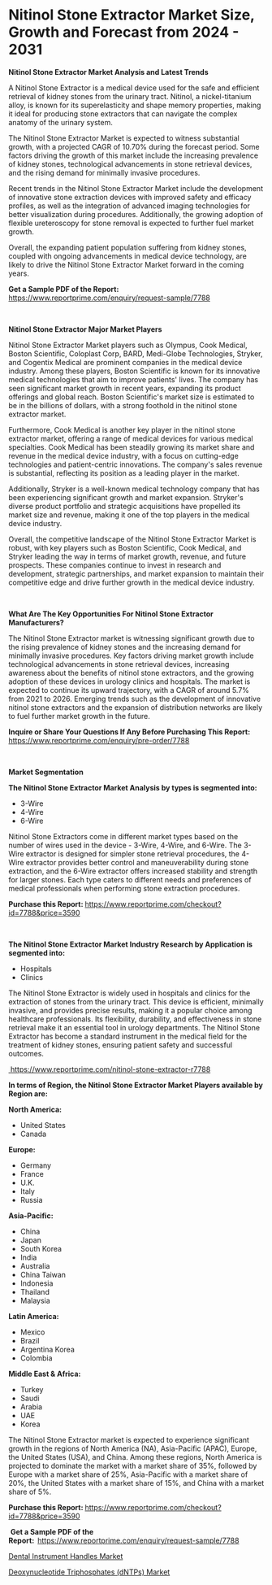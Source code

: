 <p><h1>Nitinol Stone Extractor Market Size, Growth and Forecast from 2024 - 2031</h1></p><p><strong>Nitinol Stone Extractor Market Analysis and Latest Trends</strong></p>
<p><p>A Nitinol Stone Extractor is a medical device used for the safe and efficient retrieval of kidney stones from the urinary tract. Nitinol, a nickel-titanium alloy, is known for its superelasticity and shape memory properties, making it ideal for producing stone extractors that can navigate the complex anatomy of the urinary system.</p><p>The Nitinol Stone Extractor Market is expected to witness substantial growth, with a projected CAGR of 10.70% during the forecast period. Some factors driving the growth of this market include the increasing prevalence of kidney stones, technological advancements in stone retrieval devices, and the rising demand for minimally invasive procedures.</p><p>Recent trends in the Nitinol Stone Extractor Market include the development of innovative stone extraction devices with improved safety and efficacy profiles, as well as the integration of advanced imaging technologies for better visualization during procedures. Additionally, the growing adoption of flexible ureteroscopy for stone removal is expected to further fuel market growth.</p><p>Overall, the expanding patient population suffering from kidney stones, coupled with ongoing advancements in medical device technology, are likely to drive the Nitinol Stone Extractor Market forward in the coming years.</p></p>
<p><strong>Get a Sample PDF of the Report:&nbsp;</strong> <a href="https://www.reportprime.com/enquiry/request-sample/7788">https://www.reportprime.com/enquiry/request-sample/7788</a></p>
<p>&nbsp;</p>
<p><strong>Nitinol Stone Extractor Major Market Players</strong></p>
<p><p>Nitinol Stone Extractor Market players such as Olympus, Cook Medical, Boston Scientific, Coloplast Corp, BARD, Medi-Globe Technologies, Stryker, and Cogentix Medical are prominent companies in the medical device industry. Among these players, Boston Scientific is known for its innovative medical technologies that aim to improve patients' lives. The company has seen significant market growth in recent years, expanding its product offerings and global reach. Boston Scientific's market size is estimated to be in the billions of dollars, with a strong foothold in the nitinol stone extractor market.</p><p>Furthermore, Cook Medical is another key player in the nitinol stone extractor market, offering a range of medical devices for various medical specialties. Cook Medical has been steadily growing its market share and revenue in the medical device industry, with a focus on cutting-edge technologies and patient-centric innovations. The company's sales revenue is substantial, reflecting its position as a leading player in the market.</p><p>Additionally, Stryker is a well-known medical technology company that has been experiencing significant growth and market expansion. Stryker's diverse product portfolio and strategic acquisitions have propelled its market size and revenue, making it one of the top players in the medical device industry.</p><p>Overall, the competitive landscape of the Nitinol Stone Extractor Market is robust, with key players such as Boston Scientific, Cook Medical, and Stryker leading the way in terms of market growth, revenue, and future prospects. These companies continue to invest in research and development, strategic partnerships, and market expansion to maintain their competitive edge and drive further growth in the medical device industry.</p></p>
<p>&nbsp;</p>
<p><strong>What Are The Key Opportunities For Nitinol Stone Extractor Manufacturers?</strong></p>
<p><p>The Nitinol Stone Extractor market is witnessing significant growth due to the rising prevalence of kidney stones and the increasing demand for minimally invasive procedures. Key factors driving market growth include technological advancements in stone retrieval devices, increasing awareness about the benefits of nitinol stone extractors, and the growing adoption of these devices in urology clinics and hospitals. The market is expected to continue its upward trajectory, with a CAGR of around 5.7% from 2021 to 2026. Emerging trends such as the development of innovative nitinol stone extractors and the expansion of distribution networks are likely to fuel further market growth in the future.</p></p>
<p><strong>Inquire or Share Your Questions If Any Before Purchasing This Report:</strong> <a href="https://www.reportprime.com/enquiry/pre-order/7788">https://www.reportprime.com/enquiry/pre-order/7788</a></p>
<p>&nbsp;</p>
<p><strong>Market Segmentation</strong></p>
<p><strong>The Nitinol Stone Extractor Market Analysis by types is segmented into:</strong></p>
<p><ul><li>3-Wire</li><li>4-Wire</li><li>6-Wire</li></ul></p>
<p><p>Nitinol Stone Extractors come in different market types based on the number of wires used in the device - 3-Wire, 4-Wire, and 6-Wire. The 3-Wire extractor is designed for simpler stone retrieval procedures, the 4-Wire extractor provides better control and maneuverability during stone extraction, and the 6-Wire extractor offers increased stability and strength for larger stones. Each type caters to different needs and preferences of medical professionals when performing stone extraction procedures.</p></p>
<p><strong>Purchase this Report:&nbsp;</strong><a href="https://www.reportprime.com/checkout?id=7788&price=3590">https://www.reportprime.com/checkout?id=7788&price=3590</a></p>
<p>&nbsp;</p>
<p><strong>The Nitinol Stone Extractor Market Industry Research by Application is segmented into:</strong></p>
<p><ul><li>Hospitals</li><li>Clinics</li></ul></p>
<p><p>The Nitinol Stone Extractor is widely used in hospitals and clinics for the extraction of stones from the urinary tract. This device is efficient, minimally invasive, and provides precise results, making it a popular choice among healthcare professionals. Its flexibility, durability, and effectiveness in stone retrieval make it an essential tool in urology departments. The Nitinol Stone Extractor has become a standard instrument in the medical field for the treatment of kidney stones, ensuring patient safety and successful outcomes.</p></p>
<p><a href="https://www.reportprime.com/nitinol-stone-extractor-r7788">&nbsp;https://www.reportprime.com/nitinol-stone-extractor-r7788</a></p>
<p><strong>In terms of Region, the Nitinol Stone Extractor Market Players available by Region are:</strong></p>
<p>
    <p> <strong> North America: </strong>
        <ul>
            <li>United States</li>
            <li>Canada</li>
        </ul>
        </p> 
    <p> <strong> Europe: </strong>
        <ul>
            <li>Germany</li>
            <li>France</li>
            <li>U.K.</li>
            <li>Italy</li>
            <li>Russia</li>
        </ul>
        </p> 
    <p> <strong> Asia-Pacific: </strong>
        <ul>
            <li>China</li>
            <li>Japan</li>
            <li>South Korea</li>
            <li>India</li>
            <li>Australia</li>
            <li>China Taiwan</li>
            <li>Indonesia</li>
            <li>Thailand</li>
            <li>Malaysia</li>
        </ul>
        </p> 
    <p> <strong> Latin America: </strong>
        <ul>
            <li>Mexico</li>
            <li>Brazil</li>
            <li>Argentina Korea</li>
            <li>Colombia</li>
        </ul>
        </p> 
    <p> <strong> Middle East & Africa: </strong>
        <ul>
            <li>Turkey</li>
            <li>Saudi</li>
            <li>Arabia</li>
            <li>UAE</li>
            <li>Korea</li>
        </ul>
    </p>
    </p>
<p><p>The Nitinol Stone Extractor market is expected to experience significant growth in the regions of North America (NA), Asia-Pacific (APAC), Europe, the United States (USA), and China. Among these regions, North America is projected to dominate the market with a market share of 35%, followed by Europe with a market share of 25%, Asia-Pacific with a market share of 20%, the United States with a market share of 15%, and China with a market share of 5%.</p></p>
<p><strong>Purchase this Report: </strong><a href="https://www.reportprime.com/checkout?id=7788&price=3590">https://www.reportprime.com/checkout?id=7788&price=3590</a></p>
<p>&nbsp;<strong>Get a Sample PDF of the Report:&nbsp;&nbsp;</strong><a href="https://www.reportprime.com/enquiry/request-sample/7788">https://www.reportprime.com/enquiry/request-sample/7788</a></p>
<p><strong></strong></p>
<p><p><a href="https://github.com/WillieWoodard/Market-Research-Report-List-4/blob/main/dental-instrument-handles-market.md">Dental Instrument Handles Market</a></p><p><a href="https://nifty-kite-d51.notion.site/Deoxynucleotide-Triphosphates-dNTPs-Market-Insights-into-Market-CAGR-Market-Trends-and-Growth-S-ca109841b6d24dd184b4818edadb5c9b">Deoxynucleotide Triphosphates (dNTPs) Market</a></p></p>